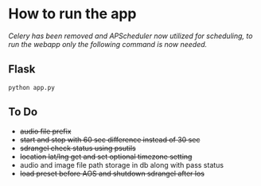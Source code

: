 # How to run the app

*Celery has been removed and APScheduler now utilized for scheduling, to run the webapp only the following command is now needed.*

## Flask
```console
python app.py
```

## To Do
 * ~~audio file prefix~~
 * ~~start and stop with 60 sec difference instead of 30 sec~~
 * ~~sdrangel check status using psutils~~
 * ~~location lat/lng get and set optional timezone setting~~
 * audio and image file path storage in db along with pass status
 * ~~load preset before AOS and shutdown sdrangel after los~~
